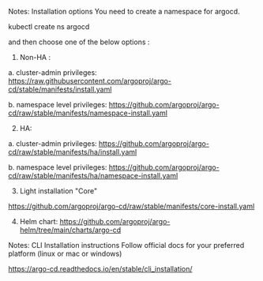 Notes: Installation options
You need to create a namespace for argocd.

kubectl create ns argocd

and then choose one of the below options :

1. Non-HA :

a. cluster-admin privileges: https://raw.githubusercontent.com/argoproj/argo-cd/stable/manifests/install.yaml

b. namespace level privileges: https://github.com/argoproj/argo-cd/raw/stable/manifests/namespace-install.yaml



2. HA:

a. cluster-admin privileges: https://github.com/argoproj/argo-cd/raw/stable/manifests/ha/install.yaml

b. namespace level privileges: https://github.com/argoproj/argo-cd/raw/stable/manifests/ha/namespace-install.yaml

3. Light installation "Core"

https://github.com/argoproj/argo-cd/raw/stable/manifests/core-install.yaml

4. Helm chart: https://github.com/argoproj/argo-helm/tree/main/charts/argo-cd



Notes: CLI Installation instructions
Follow official docs for your preferred platform (linux or mac or windows)


https://argo-cd.readthedocs.io/en/stable/cli_installation/

